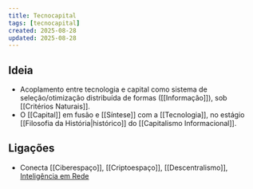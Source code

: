 ```yaml
---
title: Tecnocapital
tags: [tecnocapital]
created: 2025-08-28
updated: 2025-08-28
---
```


## Ideia
- Acoplamento entre tecnologia e capital como sistema de seleção/otimização distribuída de formas ([[Informação]]), sob [[Critérios Naturais]].
- O [[Capital]] em fusão e [[Síntese]] com a [[Tecnologia]], no estágio [[Filosofia da História|histórico]] do [[Capitalismo Informacional]].

## Ligações
- Conecta [[Ciberespaço]], [[Criptoespaço]], [[Descentralismo]], [Inteligência em Rede](Inteligência%20em%20Rede.md)

